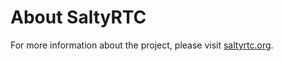 # About SaltyRTC

For more information about the project, please visit
[saltyrtc.org](http://saltyrtc.org).

